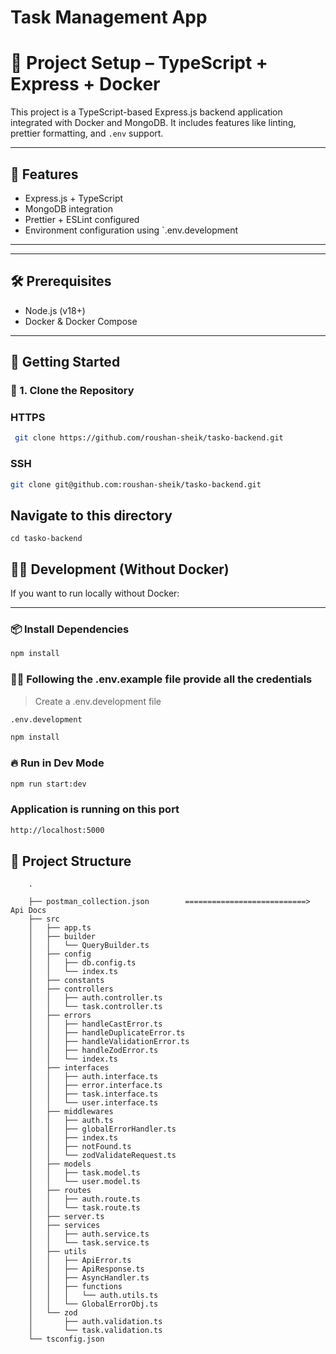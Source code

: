 # Task Management App

# 🚀 Project Setup – TypeScript + Express + Docker

This project is a TypeScript-based Express.js backend application integrated with Docker and MongoDB. It includes features like linting, prettier formatting, and `.env` support.

---

## 🧾 Features

- Express.js + TypeScript
- MongoDB integration
- Prettier + ESLint configured
- Environment configuration using `.env.development

---

---

## 🛠️ Prerequisites

- Node.js (v18+)
- Docker & Docker Compose

---

## 🚦 Getting Started

### 🔁 1. Clone the Repository

### HTTPS

```bash
 git clone https://github.com/roushan-sheik/tasko-backend.git
```

### SSH

```bash
git clone git@github.com:roushan-sheik/tasko-backend.git

```

## Navigate to this directory

```
cd tasko-backend
```

## 👨‍💻 Development (Without Docker)

If you want to run locally without Docker:

---

### 📦 Install Dependencies

```bash
npm install
```

### 👨‍💻 Following the .env.example file provide all the credentials

> Create a .env.development file

```bash
.env.development
```

```bash
npm install
```

### 🔥 Run in Dev Mode

```bash
npm run start:dev
```

### Application is running on this port

```bash
http://localhost:5000
```

## 📁 Project Structure

```
    .

    ├── postman_collection.json        ===========================> Api Docs
    ├── src
    │   ├── app.ts
    │   ├── builder
    │   │   └── QueryBuilder.ts
    │   ├── config
    │   │   ├── db.config.ts
    │   │   └── index.ts
    │   ├── constants
    │   ├── controllers
    │   │   ├── auth.controller.ts
    │   │   └── task.controller.ts
    │   ├── errors
    │   │   ├── handleCastError.ts
    │   │   ├── handleDuplicateError.ts
    │   │   ├── handleValidationError.ts
    │   │   ├── handleZodError.ts
    │   │   └── index.ts
    │   ├── interfaces
    │   │   ├── auth.interface.ts
    │   │   ├── error.interface.ts
    │   │   ├── task.interface.ts
    │   │   └── user.interface.ts
    │   ├── middlewares
    │   │   ├── auth.ts
    │   │   ├── globalErrorHandler.ts
    │   │   ├── index.ts
    │   │   ├── notFound.ts
    │   │   └── zodValidateRequest.ts
    │   ├── models
    │   │   ├── task.model.ts
    │   │   └── user.model.ts
    │   ├── routes
    │   │   ├── auth.route.ts
    │   │   └── task.route.ts
    │   ├── server.ts
    │   ├── services
    │   │   ├── auth.service.ts
    │   │   └── task.service.ts
    │   ├── utils
    │   │   ├── ApiError.ts
    │   │   ├── ApiResponse.ts
    │   │   ├── AsyncHandler.ts
    │   │   ├── functions
    │   │   │   └── auth.utils.ts
    │   │   └── GlobalErrorObj.ts
    │   └── zod
    │       ├── auth.validation.ts
    │       └── task.validation.ts
    └── tsconfig.json
```
